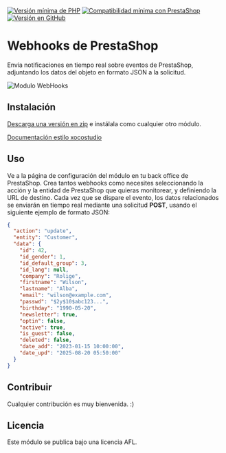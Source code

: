 [![Versión mínima de PHP](https://img.shields.io/badge/php-%3E%3D%205.6.1-8892BF.svg)](https://php.net/)
[![Compatibilidad mínima con PrestaShop](https://img.shields.io/badge/prestashop-%3E%3D%201.7-8892BF.svg)](https://doc.prestashop.com/pages/viewpage.action?pageId=54264853)
[![Versión en GitHub](https://img.shields.io/github/v/release/prestaalba/ps_webhooks)](https://github.com/prestaalba/ps_webhooks/releases)

# Webhooks de PrestaShop

Envía notificaciones en tiempo real sobre eventos de PrestaShop, adjuntando los datos del objeto en formato JSON a la solicitud.

![Modulo WebHooks](https://xococode.github.io/ps_webhooks/modulo-webhooks-prestashop-n8n-integracion.webp)

## Instalación

[Descarga una versión en zip](https://github.com/prestaalba/ps_webhooks/releases) e instálala como cualquier otro módulo.

[Documentación estilo xocostudio](https://www.canva.com/design/DAGw_TmT5pg/8IovtBIumRUDg9v459ixlA/view?utm_content=DAGw_TmT5pg&utm_campaign=designshare&utm_medium=link2&utm_source=uniquelinks&utlId=hf039296268)

## Uso

Ve a la página de configuración del módulo en tu back office de PrestaShop. Crea tantos webhooks como necesites seleccionando la acción y la entidad de PrestaShop que quieras monitorear, y definiendo la URL de destino. Cada vez que se dispare el evento, los datos relacionados se enviarán en tiempo real mediante una solicitud **POST**, usando el siguiente ejemplo de formato JSON:

```json
{
  "action": "update",
  "entity": "Customer",
  "data": {
    "id": 42,
    "id_gender": 1,
    "id_default_group": 3,
    "id_lang": null,
    "company": "Rolige",
    "firstname": "Wilson",
    "lastname": "Alba",
    "email": "wilson@example.com",
    "passwd": "$2y$10$abc123...",
    "birthday": "1990-05-20",
    "newsletter": true,
    "optin": false,
    "active": true,
    "is_guest": false,
    "deleted": false,
    "date_add": "2023-01-15 10:00:00",
    "date_upd": "2025-08-20 05:50:00"
  }
}

```

## Contribuir

Cualquier contribución es muy bienvenida. :)

## Licencia

Este módulo se publica bajo una licencia AFL.



